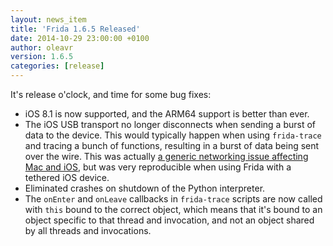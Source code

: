 ```yaml
---
layout: news_item
title: 'Frida 1.6.5 Released'
date: 2014-10-29 23:00:00 +0100
author: oleavr
version: 1.6.5
categories: [release]
---
```


It's release o'clock, and time for some bug fixes:

- iOS 8.1 is now supported, and the ARM64 support is better than ever.
- The iOS USB transport no longer disconnects when sending a burst of data to
  the device. This would typically happen when using `frida-trace` and tracing
  a bunch of functions, resulting in a burst of data being sent over the wire.
  This was actually [a generic networking issue affecting Mac and iOS](https://bugzilla.gnome.org/show_bug.cgi?id=11059),
  but was very reproducible when using Frida with a tethered iOS device.
- Eliminated crashes on shutdown of the Python interpreter.
- The `onEnter` and `onLeave` callbacks in `frida-trace` scripts are now called
  with `this` bound to the correct object, which means that it's bound to an
  object specific to that thread and invocation, and not an object shared by
  all threads and invocations.
